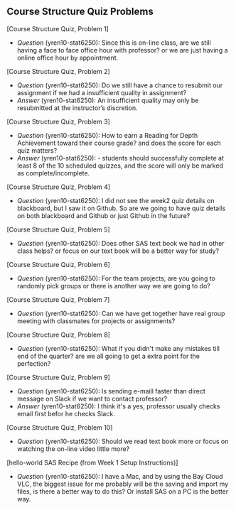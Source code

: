 ## Course Structure Quiz Problems


[Course Structure Quiz, Problem 1]
- *Question* (yren10-stat6250): Since this is on-line class, are we still having a face to face office hour with professor? or we are just having a online office hour by appointment.

[Course Structure Quiz, Problem 2]
- *Question* (yren10-stat6250): Do we still have a chance to resubmit our assignment if we had a insufficient quality in assignment?
- *Answer* (yren10-stat6250): An insufficient quality may only be resubmitted at the instructor’s discretion.

[Course Structure Quiz, Problem 3]
- *Question* (yren10-stat6250): How to earn a Reading for Depth Achievement toward their course grade? and does the score for each quiz matters?
- *Answer* (yren10-stat6250): - students should successfully complete at least 8 of the 10 scheduled quizzes, and the score will only be marked as complete/incomplete.

[Course Structure Quiz, Problem 4]
- *Question* (yren10-stat6250): I did not see the week2 quiz details on blackboard, but I saw it on Github. So are we going to have quiz details on both blackboard and Github or just Github in the future?

[Course Structure Quiz, Problem 5]
- *Question* (yren10-stat6250): Does other SAS text book we had in other class helps? or focus on our text book will be a better way for study?

[Course Structure Quiz, Problem 6]
- *Question* (yren10-stat6250): For the team projects, are you going to randomly pick groups or there is another way we are going to do?

[Course Structure Quiz, Problem 7]
- *Question* (yren10-stat6250): Can we have get together have real group meeting with classmates for projects or assignments?

[Course Structure Quiz, Problem 8] 
- *Question* (yren10-stat6250): What if you didn't make any mistakes till end of the quarter? are we all going to get a extra point for the perfection?

[Course Structure Quiz, Problem 9]
- *Question* (yren10-stat6250): Is sending e-maill faster than direct message on Slack if we want to contact professor?
- *Answer* (yren10-stat6250): I think it's a yes, professor usually checks email first befor he checks Slack.

[Course Structure Quiz, Problem 10]
- *Question* (yren10-stat6250): Should we read text book more or focus on watching the on-line video little more?

[hello-world SAS Recipe (from Week 1 Setup Instructions)]
- *Question* (yren10-stat6250): I have a Mac, and by using the Bay Cloud VLC, the biggest issue for me probably will be the saving and import my files, is there a better way to do this? Or install SAS on a PC is the better way.
